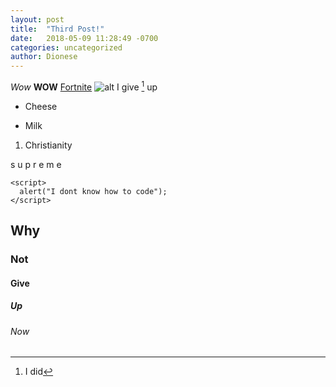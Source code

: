 ```yaml
---
layout: post
title:  "Third Post!"
date:   2018-05-09 11:28:49 -0700
categories: uncategorized
author: Dionese
---
```


*Wow*
**WOW**
[Fortnite](https://epicgames.com)
![alt](https://media.giphy.com/media/Kerg053G7ZJUQ/giphy.gif)
I give [^1] up
[^1]: I did
* Cheese
- Milk
1. Christianity

  s u p r e m e
~~~~
<script>
  alert("I dont know how to code");
</script>
~~~~
## Why
### Not
#### Give
##### Up
###### Now
